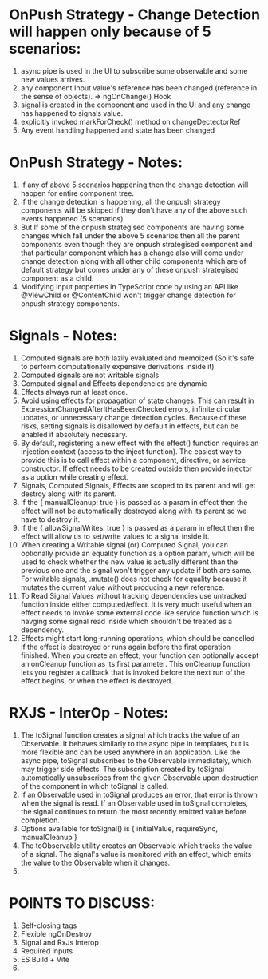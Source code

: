 # OnPush Strategy - Change Detection will happen only because of 5 scenarios:

1. async pipe is used in the UI to subscribe some observable and some new values arrives.
2. any component Input value's reference has been changed (reference in the sense of objects). => ngOnChange() Hook
3. signal is created in the component and used in the UI and any change has happened to signals value.
4. explicitly invoked markForCheck() method on changeDectectorRef
5. Any event handling happened and state has been changed

# OnPush Strategy - Notes:

1. If any of above 5 scenarios happening then the change detection will happen for entire component tree.
2. If the change detection is happening, all the onpush strategy components will be skipped if they don't have any of the above such events happened (5 scenarios).
3. But If some of the onpush strategised components are having some changes which fall under the above 5 scenarios then all the parent components even though they are onpush strategised component and that particular component which has a change also will come under change detection along with all other child components which are of default strategy but comes under any of these onpush strategised component as a child.
4. Modifying input properties in TypeScript code by using an API like @ViewChild or @ContentChild won't trigger change detection for onpush strategy components.

# Signals - Notes:

1. Computed signals are both lazily evaluated and memoized (So it's safe to perform computationally expensive derivations inside it)
2. Computed signals are not writable signals
3. Computed signal and Effects dependencies are dynamic
4. Effects always run at least once.
5. Avoid using effects for propagation of state changes. This can result in ExpressionChangedAfterItHasBeenChecked errors, infinite circular updates, or unnecessary change detection cycles.
   Because of these risks, setting signals is disallowed by default in effects, but can be enabled if absolutely necessary.
6. By default, registering a new effect with the effect() function requires an injection context (access to the inject function). The easiest way to provide this is to call effect within a component, directive, or service constructor. If effect needs to be created outside then provide injector as a option while creating effect.
7. Signals, Computed Signals, Effects are scoped to its parent and will get destroy along with its parent.
8. If the { manualCleanup: true } is passed as a param in effect then the effect will not be automatically destroyed along with its parent so we have to destroy it.
9. If the { allowSignalWrites: true } is passed as a param in effect then the effect will allow us to set/write values to a signal inside it.
10. When creating a Writable signal (or) Computed Signal, you can optionally provide an equality function as a option param, which will be used to check whether the new value is actually different than the previous one and the signal won't trigger any update if both are same. For writable signals, .mutate() does not check for equality because it mutates the current value without producing a new reference.
11. To Read Signal Values without tracking dependencies use untracked function inside either computed/effect. It is very much useful when an effect needs to invoke some external code like service function which is havging some signal read inside which shouldn't be treated as a dependency.
12. Effects might start long-running operations, which should be cancelled if the effect is destroyed or runs again before the first operation finished. When you create an effect, your function can optionally accept an onCleanup function as its first parameter. This onCleanup function lets you register a callback that is invoked before the next run of the effect begins, or when the effect is destroyed.

# RXJS - InterOp - Notes:

1. The toSignal function creates a signal which tracks the value of an Observable. It behaves similarly to the async pipe in templates, but is more flexible and can be used anywhere in an application. Like the async pipe, toSignal subscribes to the Observable immediately, which may trigger side effects. The subscription created by toSignal automatically unsubscribes from the given Observable upon destruction of the component in which toSignal is called.
2. If an Observable used in toSignal produces an error, that error is thrown when the signal is read. If an Observable used in toSignal completes, the signal continues to return the most recently emitted value before completion.
3. Options available for toSignal() is { initialValue, requireSync, manualCleanup }
4. The toObservable utility creates an Observable which tracks the value of a signal. The signal's value is monitored with an effect, which emits the value to the Observable when it changes.
5. 

# POINTS TO DISCUSS:

1. Self-closing tags
2. Flexible ngOnDestroy
3. Signal and RxJs Interop
4. Required inputs
5. ES Build + Vite
6.
